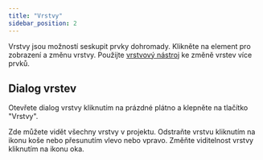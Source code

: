 ```yaml
---
title: "Vrstvy"
sidebar_position: 2
---
```


Vrstvy jsou možností seskupit prvky dohromady. Klikněte na element pro zobrazení a změnu vrstvy. Použijte [vrstvový nástroj](tools/layer.md) ke změně vrstev více prvků.

## Dialog vrstev

Otevřete dialog vrstvy kliknutím na prázdné plátno a klepněte na tlačítko "Vrstvy".

Zde můžete vidět všechny vrstvy v projektu. Odstraňte vrstvu kliknutím na ikonu koše nebo přesunutím vlevo nebo vpravo. Změňte viditelnost vrstvy kliknutím na ikonu oka.
